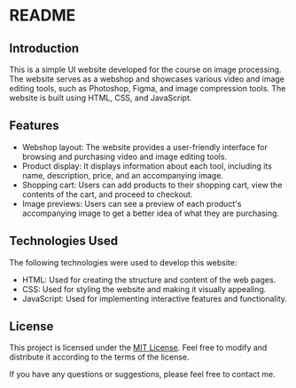 # README

## Introduction

This is a simple UI website developed for the course on image processing. The website serves as a webshop and showcases various video and image editing tools, such as Photoshop, Figma, and image compression tools. The website is built using HTML, CSS, and JavaScript.

## Features

- Webshop layout: The website provides a user-friendly interface for browsing and purchasing video and image editing tools.
- Product display: It displays information about each tool, including its name, description, price, and an accompanying image.
- Shopping cart: Users can add products to their shopping cart, view the contents of the cart, and proceed to checkout.
- Image previews: Users can see a preview of each product's accompanying image to get a better idea of what they are purchasing.

## Technologies Used

The following technologies were used to develop this website:

- HTML: Used for creating the structure and content of the web pages.
- CSS: Used for styling the website and making it visually appealing.
- JavaScript: Used for implementing interactive features and functionality.

## License

This project is licensed under the [MIT License](https://opensource.org/licenses/MIT). Feel free to modify and distribute it according to the terms of the license.

If you have any questions or suggestions, please feel free to contact me.
